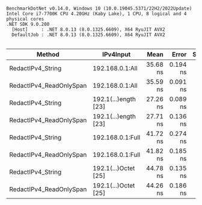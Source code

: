 ```

BenchmarkDotNet v0.14.0, Windows 10 (10.0.19045.5371/22H2/2022Update)
Intel Core i7-7700K CPU 4.20GHz (Kaby Lake), 1 CPU, 8 logical and 4 physical cores
.NET SDK 9.0.200
  [Host]     : .NET 8.0.13 (8.0.1325.6609), X64 RyuJIT AVX2
  DefaultJob : .NET 8.0.13 (8.0.1325.6609), X64 RyuJIT AVX2


```
| Method                  | IPv4Input            | Mean     | Error    | StdDev   | Gen0   | Allocated |
|------------------------ |--------------------- |---------:|---------:|---------:|-------:|----------:|
| RedactIPv4_String       | 192.168.0.1:All      | 35.68 ns | 0.194 ns | 0.182 ns | 0.0114 |      48 B |
| RedactIPv4_ReadOnlySpan | 192.168.0.1:All      | 35.59 ns | 0.091 ns | 0.085 ns | 0.0114 |      48 B |
| RedactIPv4_String       | 192.1(...)ength [23] | 27.26 ns | 0.089 ns | 0.083 ns |      - |         - |
| RedactIPv4_ReadOnlySpan | 192.1(...)ength [23] | 27.71 ns | 0.136 ns | 0.114 ns |      - |         - |
| RedactIPv4_String       | 192.168.0.1:Full     | 41.72 ns | 0.274 ns | 0.229 ns | 0.0114 |      48 B |
| RedactIPv4_ReadOnlySpan | 192.168.0.1:Full     | 41.82 ns | 0.185 ns | 0.164 ns | 0.0114 |      48 B |
| RedactIPv4_String       | 192.1(...)Octet [25] | 44.78 ns | 0.135 ns | 0.127 ns | 0.0114 |      48 B |
| RedactIPv4_ReadOnlySpan | 192.1(...)Octet [25] | 44.26 ns | 0.186 ns | 0.165 ns | 0.0114 |      48 B |

